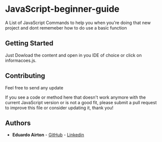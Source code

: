 # JavaScript-beginner-guide

A List of JavaScript Commands to help you when you're doing that new project and dont rememeber how to do use a basic function

## Getting Started

Just Dowload the content and open in you IDE of choice or click on informacoes.js.

## Contributing

Feel free to send any update 

If you see a code or method here that doesn't work anymore with the current JavaScript version or is not a good fit, please submit a pull request to improve this file or consider updating it, thank you!

## Authors

* **Eduardo Airton** - [GitHub](https://github.com/EduardoAirton) - [Linkedin](https://www.linkedin.com/in/eduardo-airton/)
